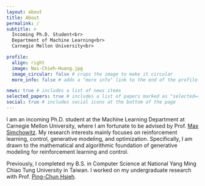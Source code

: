 ```yaml
---
layout: about
title: About
permalink: /
subtitle: >
  Incoming Ph.D. Student<br>
  Department of Machine Learning<br>
  Carnegie Mellon University<br>

profile:
  align: right
  image: Nai-Chieh-Huang.jpg
  image_circular: false # crops the image to make it circular
  more_info: false # adds a "more info" link to the end of the profile

news: true # includes a list of news items
selected_papers: true # includes a list of papers marked as "selected={true}"
social: true # includes social icons at the bottom of the page
---
```

I am an incoming Ph.D. student at the Machine Learning Department at Carnegie Mellon University, where I am fortunate to be advised by Prof. [Max Simchowitz](https://msimchowitz.github.io/). My research interests mainly focuses on reinforcement learning, control, generative modeling, and optimization. Specifically, I am drawn to the mathematical and algorithmic foundation of generative modeling for reinforcement learning and control.

Previously, I completed my B.S. in Computer Science at National Yang Ming Chiao Tung University in Taiwan. I worked on my undergraduate research with Prof. [Ping-Chun Hsieh](https://pinghsieh.github.io/).

